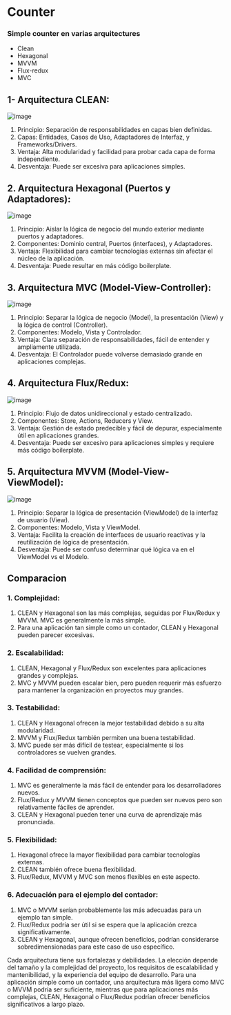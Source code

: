 # Counter

###  Simple counter en varias arquitectures
- Clean
- Hexagonal
- MVVM
- Flux-redux
- MVC


## 1- Arquitectura CLEAN:
![image](https://github.com/user-attachments/assets/8a085861-0185-49cd-9a7a-b2d4f4d265d1)

1. Principio: Separación de responsabilidades en capas bien definidas.
2. Capas: Entidades, Casos de Uso, Adaptadores de Interfaz, y Frameworks/Drivers.
3. Ventaja: Alta modularidad y facilidad para probar cada capa de forma independiente.
4. Desventaja: Puede ser excesiva para aplicaciones simples.



## 2. Arquitectura Hexagonal (Puertos y Adaptadores):

![image](https://github.com/user-attachments/assets/cefbd0e0-df67-40ed-b863-c850191f0251)

1. Principio: Aislar la lógica de negocio del mundo exterior mediante puertos y adaptadores.
2. Componentes: Dominio central, Puertos (interfaces), y Adaptadores.
3. Ventaja: Flexibilidad para cambiar tecnologías externas sin afectar el núcleo de la aplicación.
4. Desventaja: Puede resultar en más código boilerplate.



## 3. Arquitectura MVC (Model-View-Controller):

![image](https://github.com/user-attachments/assets/d9eace2c-58ae-457c-8ea3-3b5179afdcc1)

1. Principio: Separar la lógica de negocio (Model), la presentación (View) y la lógica de control (Controller).
2. Componentes: Modelo, Vista y Controlador.
3. Ventaja: Clara separación de responsabilidades, fácil de entender y ampliamente utilizada.
4. Desventaja: El Controlador puede volverse demasiado grande en aplicaciones complejas.



## 4. Arquitectura Flux/Redux:

![image](https://github.com/user-attachments/assets/cfce33a6-f1a6-4071-9bec-78cf434d9bc8)

1. Principio: Flujo de datos unidireccional y estado centralizado.
2. Componentes: Store, Actions, Reducers y View.
3. Ventaja: Gestión de estado predecible y fácil de depurar, especialmente útil en aplicaciones grandes.
4. Desventaja: Puede ser excesivo para aplicaciones simples y requiere más código boilerplate.



## 5. Arquitectura MVVM (Model-View-ViewModel):

![image](https://github.com/user-attachments/assets/ea53b625-0f6d-42e2-bec9-e33c3010d5ec)

1. Principio: Separar la lógica de presentación (ViewModel) de la interfaz de usuario (View).
2. Componentes: Modelo, Vista y ViewModel.
3. Ventaja: Facilita la creación de interfaces de usuario reactivas y la reutilización de lógica de presentación.
4. Desventaja: Puede ser confuso determinar qué lógica va en el ViewModel vs el Modelo.



## Comparacion

### 1. Complejidad:

1. CLEAN y Hexagonal son las más complejas, seguidas por Flux/Redux y MVVM. MVC es generalmente la más simple.
2. Para una aplicación tan simple como un contador, CLEAN y Hexagonal pueden parecer excesivas.



### 2. Escalabilidad:

1. CLEAN, Hexagonal y Flux/Redux son excelentes para aplicaciones grandes y complejas.
2. MVC y MVVM pueden escalar bien, pero pueden requerir más esfuerzo para mantener la organización en proyectos muy grandes.



### 3. Testabilidad:

1. CLEAN y Hexagonal ofrecen la mejor testabilidad debido a su alta modularidad.
2. MVVM y Flux/Redux también permiten una buena testabilidad.
3. MVC puede ser más difícil de testear, especialmente si los controladores se vuelven grandes.



### 4. Facilidad de comprensión:

1. MVC es generalmente la más fácil de entender para los desarrolladores nuevos.
2. Flux/Redux y MVVM tienen conceptos que pueden ser nuevos pero son relativamente fáciles de aprender.
3. CLEAN y Hexagonal pueden tener una curva de aprendizaje más pronunciada.



### 5. Flexibilidad:

1. Hexagonal ofrece la mayor flexibilidad para cambiar tecnologías externas.
2. CLEAN también ofrece buena flexibilidad.
3. Flux/Redux, MVVM y MVC son menos flexibles en este aspecto.



### 6. Adecuación para el ejemplo del contador:

1. MVC o MVVM serían probablemente las más adecuadas para un ejemplo tan simple.
2. Flux/Redux podría ser útil si se espera que la aplicación crezca significativamente.
3. CLEAN y Hexagonal, aunque ofrecen beneficios, podrían considerarse sobredimensionadas para este caso de uso específico.





Cada arquitectura tiene sus fortalezas y debilidades. La elección depende del tamaño y la complejidad del proyecto, los requisitos de escalabilidad y mantenibilidad, y la experiencia del equipo de desarrollo. Para una aplicación simple como un contador, una arquitectura más ligera como MVC o MVVM podría ser suficiente, mientras que para aplicaciones más complejas, CLEAN, Hexagonal o Flux/Redux podrían ofrecer beneficios significativos a largo plazo.

